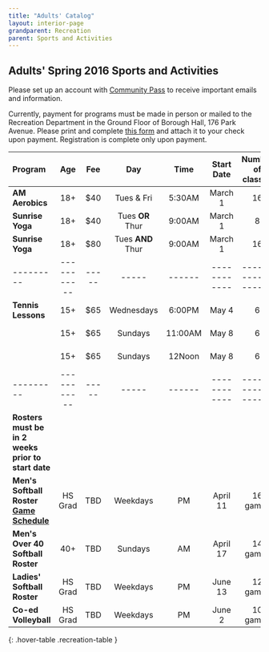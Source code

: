 ```yaml
---
title: "Adults' Catalog"
layout: interior-page
grandparent: Recreation
parent: Sports and Activities
---
```


## Adults' Spring 2016 Sports and Activities
Please set up an account with [Community Pass](https://register.communitypass.net/reg/login.cfm?D%3CN%21%2E%22_W%22F%299SZWV%5C%21%3DHNW%3BR%3AZQI%2F79%2CKX03%3DBIP%27B%5EF%25U99%2B) to receive important emails and information. 

Currently, payment for programs must be made in person or mailed to the Recreation Department in the Ground Floor of Borough Hall, 176 Park Avenue.  Please print and complete [this form](http://static.rutherford-nj.com/recreation/Recreation_ProgramRegistration.pdf) and attach it to your check upon payment. Registration is complete only upon payment. 

| Program | Age | Fee |	Day | Time | Start Date | Number of classes | Location |
|:--------|:---------:|:---:|:---:|:----:|:----------:|:----------------:|:--------:|
|**AM Aerobics** |	18+ |	$40 |	Tues & Fri |	5:30AM	| March 1 |	16	| Tamblyn Field Civic Center |
|**Sunrise Yoga** |	18+ |	$40 | 	Tues **OR** Thur |	9:00AM |	March 1 |	8 |	Congregational Church |
|**Sunrise Yoga** |	18+	| $80 | 	Tues **AND** Thur |	9:00AM |	March 1 |	16	| Congregational Church |
|---------|-----------|-----|-----|------|------------|------------------|----------|
|**Tennis Lessons** |	15+ |	$65 | Wednesdays |	6:00PM |	May 4 | 6	| Memorial Park courts |
| |	15+ |	$65 |	Sundays	| 11:00AM |	May 8 |	6 |	Memorial Park courts |
|	| 15+ |	$65 |	Sundays	| 12Noon |	May 8 |	6	 | Memorial Park courts |
|---------|-----------|-----|-----|------|------------|------------------|----------|
|**Rosters must be in 2 weeks prior to start date** | | | | | | | | | 
|**Men's Softball Roster [Game Schedule](https://storage.googleapis.com/static.rutherford-nj.com/recreation/2016%20Over%2040%20Schedule.pdf)** |	HS Grad |	TBD	| Weekdays |	PM	| April 11 |	16 games |	Memorial Park |
|**Men's Over 40 Softball Roster** | 40+	| TBD	| Sundays	| AM	| April 17 |	14 games |	Memorial Park |
|**Ladies' Softball Roster** |	HS Grad |	TBD |	Weekdays |	PM	| June 13 |	12 games	| Memorial Park |
| **Co-ed Volleyball** |	HS Grad |	TBD |	Weekdays |	PM |	June 2 | 10 games	| Memorial Park |
{: .hover-table .recreation-table }
